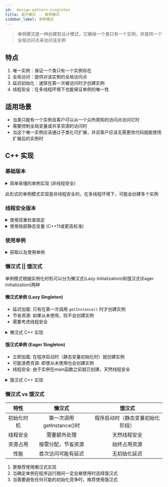 ```yaml
---
id:  design-pattern-singleton
title: 设计模式 -- 单例模式
sidebar_label: 单例模式
---
```


> 单例模式是一种创建型设计模式，它确保一个类只有一个实例，并提供一个全局访问点来访问该实例

## 特点
1. 唯一实例：保证一个类只有一个实例存在
2. 全局访问：提供对该实例的全局访问点
3. 延迟初始化：通常在第一次被访问时才创建实例
4. 线程安全：在多线程环境下也能保证单例的唯一性

## 适用场景
- 当类只能有一个实例且客户可以从一个众所周知的访问点访问它时
- 需要控制全局变量或共享资源的访问时
- 当这个唯一实例应该通过子类化可扩展，并且客户应该无需更改代码就能使用扩展后的实例时

## C++ 实现

### 基础版本

<details>
<summary> 简单易懂的单例实现 (非线程安全) </summary>

``` cpp
class Singleton {
private:
    static Singleton* instance;  // 静态实例指针
    Singleton() {}              // 私有构造函数
    ~Singleton() {}             // 私有析构函数
    Singleton(const Singleton&) = delete;             // 禁止拷贝构造
    Singleton& operator=(const Singleton&) = delete;  // 禁止赋值操作

public:
    static Singleton* getInstance() {
        if (instance == nullptr) {
            instance = new Singleton();
        }
        return instance;
    }

    void do_Something() {
        std::cout << "Singleton is doing something." << std::endl;
    }
};

// 初始化静态成员变量
Singleton* Singleton::instance = nullptr;
```

</details>

此形式的单例模式实现是非线程安全的，在多线程环境下，可能会创建多个实例

### 线程安全版本

<details>
<summary> 使用双重检查锁定 </summary>

``` cpp
#include <iostream>
#include <mutex>

class Singleton {
private:
    static Singleton* instance;
    static std::mutex mtx;  // 互斥锁
    Singleton() {}
    ~Singleton() {}
    Singleton(const Singleton&) = delete;
    Singleton& operator=(const Singleton&) = delete;

public:
    static Singleton* getInstance() {
        if (instance == nullptr) {  // 第一次检查
            std::lock_guard<std::mutex> lock(mtx);  // 加锁
            if (instance == nullptr) {  // 第二次检查
                instance = new Singleton();
            }
        }
        return instance;
    }

    void do_Something() {
        std::cout << "Singleton is doing something." << std::endl;
    }
};

// 初始化静态成员变量
Singleton* Singleton::instance = nullptr;
std::mutex Singleton::mtx;
```

</details>

<details>
<summary> 使用局部静态变量 (C++11或更高标准) </summary>

``` cpp
class Singleton {
private:
    Singleton() {}
    ~Singleton() {}
    Singleton(const Singleton&) = delete;
    Singleton& operator=(const Singleton&) = delete;

public:
    static Singleton& getInstance() {
        static Singleton instance;  // C++11保证局部静态变量的线程安全
        return instance;
    }

    void do_Something() {
        std::cout << "Singleton is doing something." << std::endl;
    }
};
```

</details>

### 使用单例

<details>
<summary> 获取以及使用单例 </summary>

``` cpp
int main() {
    // 获取单例实例
    Singleton& singleton = Singleton::getInstance();
    
    // 使用单例
    singleton.do_Something();
    
    // 尝试创建另一个实例（会失败，因为构造函数是私有的）
    // Singleton another;  // 错误
    
    return 0;
}
```

</details>

### 懒汉式 || 饿汉式
单例模式根据实例化时机可以分为懒汉式(Lazy Initialization)和饿汉式(Eager Initialization)两种

#### 懒汉式单例 (Lazy Singleton)
- 延迟加载: 只有在第一次调用 `getInstance()` 时才创建实例
- 节省资源: 如果从未使用，则不会创建实例
- 需要考虑线程安全

<details>
<summary> 懒汉式 C++ 实现 </summary>

``` cpp
class Singleton {
private:
    Singleton() {}
    ~Singleton() {}
    Singleton(const Singleton&) = delete;
    Singleton& operator=(const Singleton&) = delete;

public:
    static Singleton& getInstance() {
        static Singleton instance;  // C++11保证局部静态变量的线程安全
        return instance;
    }
};
```

</details>

#### 饿汉式单例 (Eager Singleton)
- 立即加载: 在程序启动时（静态变量初始化时）就创建实例
- 可能浪费资源: 即使从未使用也会创建实例
- 线程安全: 由于实例在main函数之前就已创建，天然线程安全 

<details>
<summary> 饿汉式 C++ 实现 </summary>

``` cpp
class Singleton {
private:
    static Singleton instance;  // 静态实例
    Singleton() {}
    ~Singleton() {}
    Singleton(const Singleton&) = delete;
    Singleton& operator=(const Singleton&) = delete;

public:
    static Singleton& getInstance() {
        return instance;
    }
};

// 在类外部初始化静态成员（在main函数之前完成）
Singleton Singleton::instance;
```

</details>

### 懒汉式 vs 饿汉式

|特性       |懒汉式                     |饿汉式|
|:--------:|:--------------------------:|:---------------------------:|
|初始化时机 |第一次调用getInstance()时  |程序启动时（静态变量初始化阶段）|
|线程安全   |需要额外处理               |天然线程安全|
|资源占用   |按需分配，节省资源         |始终占用资源|
|性能       |首次访问可能有延迟         |无初始化延迟|

1. 更推荐使用懒汉式实现
2. 当确定单例在程序运行期间一定会被使用时选择饿汉式
3. 当需要避免任何可能的初始化竞争时，推荐使用饿汉式
